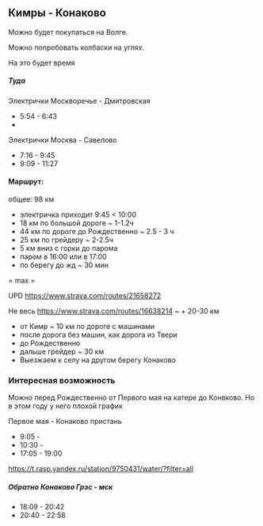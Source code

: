 ## Кимры - Конаково

Можно будет покупаться на Волге.

Можно попробовать колбаски на углях.

На это будет время

##### Туда

Электрички Москворечье - Дмитровская

- 5:54 - 6:43
- 


Электрички Москва - Савелово

- 7:16 - 9:45
- 9:09 - 11:27



#### Маршрут:

общее: 98 км

- электричка приходит 9:45 < 10:00
- 18 км по большой дороге  ~ 1-1.2ч
- 44 км по дороге до Рождественно ~ 2.5 - 3 ч
- 25 км по грейдеру  ~ 2-2.5ч
- 5 км вниз с горки до парома
- паром в 16:00 или в 17:00
- по берегу до жд ~ 30 мин

= max = 


UPD https://www.strava.com/routes/21658272

Не весь https://www.strava.com/routes/16638214
~ + 20-30 км

- от Кимр ~ 10 км по дороге с машинами
- после дорога без машин, как дорога из Твери
- до Рождественно
- дальше грейдер ~ 30 км
- Выезжаем к селу на другом берегу Конаково

### Интересная возможность

Можно перед Рождественно от Первого мая на катере до Конвково.
Но в этом году у него плохой график

Первое мая - Конаково пристань
- 9:05 - 
- 10:30 -
- 17:05 - 19:00

https://t.rasp.yandex.ru/station/9750431/water/?filter=all



##### Обратно Конаково Грэс - мск
- 18:09 - 20:42
- 20:40 - 22:58

